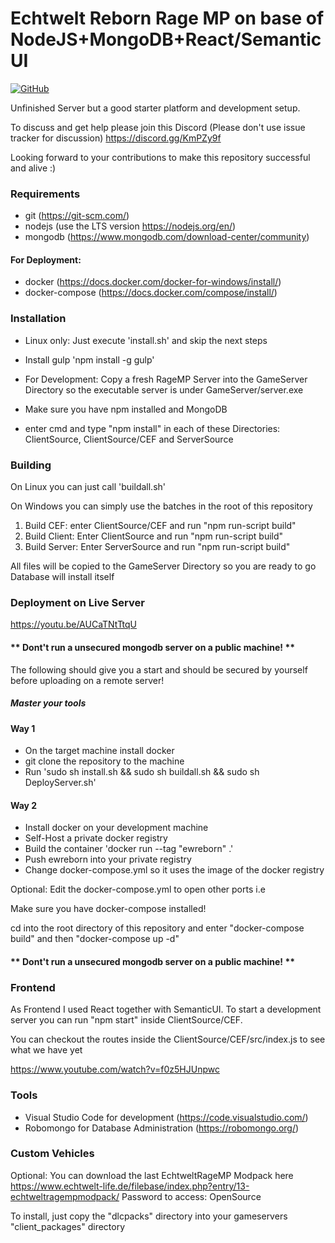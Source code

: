 # Echtwelt Reborn Rage MP on base of NodeJS+MongoDB+React/SemanticUI

[![GitHub](https://img.shields.io/github/license/xzessmedia/EchtweltRageMP.svg)](#)

Unfinished Server but a good starter platform and development setup.

To discuss and get help please join this Discord (Please don't use issue tracker for discussion)
https://discord.gg/KmPZy9f

Looking forward to your contributions to make this repository successful and alive :)

### Requirements
- git (https://git-scm.com/)
- nodejs (use the LTS version https://nodejs.org/en/)
- mongodb (https://www.mongodb.com/download-center/community)

#### For Deployment:
- docker (https://docs.docker.com/docker-for-windows/install/)
- docker-compose (https://docs.docker.com/compose/install/)

### Installation
- Linux only: Just execute 'install.sh' and skip the next steps

- Install gulp 'npm install -g gulp'
- For Development: Copy a fresh RageMP Server into the GameServer Directory so the executable server is under GameServer/server.exe
- Make sure you have npm installed and MongoDB
- enter cmd and type "npm install" in each of these Directories: ClientSource, ClientSource/CEF and ServerSource

### Building
On Linux you can just call 'buildall.sh'

On Windows you can simply use the batches in the root of this repository

1. Build CEF: enter ClientSource/CEF and run "npm run-script build"
2. Build Client: Enter ClientSource and run "npm run-script build"
3. Build Server: Enter ServerSource and run "npm run-script build"

All files will be copied to the GameServer Directory so you are ready to go
Database will install itself

### Deployment on Live Server

https://youtu.be/AUCaTNtTtqU

#### ** Dont't run a unsecured mongodb server on a public machine! **

The following should give you a start and should be secured by yourself
before uploading on a remote server!

##### Master your tools


#### Way 1

- On the target machine install docker
- git clone the repository to the machine
- Run 'sudo sh install.sh && sudo sh buildall.sh && sudo sh DeployServer.sh'

#### Way 2

- Install docker on your development machine
- Self-Host a private docker registry
- Build the container 'docker run --tag "ewreborn" .'
- Push ewreborn into your private registry
- Change docker-compose.yml so it uses the image of the docker registry

Optional: Edit the docker-compose.yml to open other ports i.e

Make sure you have docker-compose installed!

cd into the root directory of this repository and enter "docker-compose build" and then "docker-compose up -d"

#### ** Dont't run a unsecured mongodb server on a public machine! **

### Frontend
As Frontend I used React together with SemanticUI.
To start a development server you can run "npm start" inside ClientSource/CEF.

You can checkout the routes inside the ClientSource/CEF/src/index.js to see what we have yet

https://www.youtube.com/watch?v=f0z5HJUnpwc

### Tools
- Visual Studio Code for development (https://code.visualstudio.com/)
- Robomongo for Database Administration (https://robomongo.org/)

### Custom Vehicles
Optional: You can download the last EchtweltRageMP Modpack here https://www.echtwelt-life.de/filebase/index.php?entry/13-echtweltragempmodpack/
Password to access: OpenSource

To install, just copy the "dlcpacks" directory into your gameservers "client_packages" directory